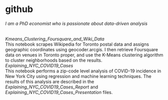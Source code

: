 # github
###### I am a PhD economist who is passionate about data-driven analysis<br /> 
*Kmeans_Clustering_Foursquare_and_Wiki_Data*  <br /> 
This notebook scrapes Wikipedia for Toronto postal data and assigns geographic coordinates using geocoder.arcgis. I then retrieve Foursquare data on venues in Toronto proper, and use the K-Means clustering algorithm to cluster neighborhoods based on the results.<br /> 
*Explaining_NYC_COVID19_Cases* <br />
This notebook performs a zip-code level analysis of COVID-19 incidence in New York City using regression and machine learning techniques. The results of this analysis are described in the *Explaining_NYC_COVID19_Cases_Report* and *Explaining_NYC_COVID19_Cases_Presentation* files.
